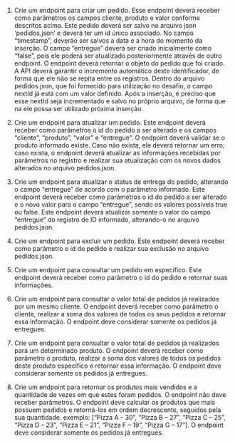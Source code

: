 1. Crie um endpoint para criar um pedido. Esse endpoint deverá receber como
   parâmetros os campos cliente, produto e valor conforme descritos acima.
   Este pedido deverá ser salvo no arquivo json ‘pedidos.json’ e deverá ter um
   id único associado. No campo “timestamp”, deverão ser salvos a data e a
   hora do momento da inserção. O campo “entregue” deverá ser criado inicialmente como “false”, pois ele poderá ser atualizado posteriormente através de outro endpoint. O endpoint deverá retornar o objeto do pedido que foi criado.
   A API deverá garantir o incremento automático deste identificador, de forma que ele não se repita entre os registros. Dentro do arquivo pedidos.json, que foi fornecido para utilização no desafio, o campo nextId já está com um valor definido. Após a inserção, é preciso que esse nextId seja incrementado e salvo no próprio arquivo, de forma que na ele possa ser utilizado próxima inserção.

2. Crie um endpoint para atualizar um pedido. Este endpoint deverá receber como parâmetros o id do pedido a ser alterado e os campos “cliente”, “produto”, “valor” e “entregue”. O endpoint deverá validar se o produto informado existe. Caso não exista, ele deverá retornar um erro; caso exista, o endpoint deverá atualizar as informações recebidas por parâmetros no registro e realizar sua atualização com os novos dados alterados no arquivo pedidos.json.

3. Crie um endpoint para atualizar o status de entrega do pedido, alterando o campo “entregue” de acordo com o parâmetro informado. Este endpoint deverá receber como parâmetros o id do pedido a ser alterado e o novo valor para o campo “entregue”, sendo os valores possíveis true ou false. Este endpoint deverá atualizar somente o valor do campo “entregue” do registro de ID informado, alterando-o no arquivo pedidos.json.

4. Crie um endpoint para excluir um pedido. Este endpoint deverá receber como parâmetro o id do pedido e realizar sua exclusão no arquivo pedidos.json.

5. Crie um endpoint para consultar um pedido em específico. Este endpoint deverá receber como parâmetro o id do pedido e retornar suas informações.

6. Crie um endpoint para consultar o valor total de pedidos já realizados por um mesmo cliente. O endpoint deverá receber como parâmetro o cliente, realizar a soma dos valores de todos os seus pedidos e retornar essa informação. O endpoint deve considerar somente os pedidos já entregues.

7. Crie um endpoint para consultar o valor total de pedidos já realizados para um determinado produto. O endpoint deverá receber como parâmetro o produto, realizar a soma dos valores de todos os pedidos deste produto específico e retornar essa informação. O endpoint deve considerar somente os pedidos já entregues.

8. Crie um endpoint para retornar os produtos mais vendidos e a quantidade de vezes em que estes foram pedidos. O endpoint não deve receber parâmetros. O endpoint deve calcular os produtos que mais possuem pedidos e retorná-los em ordem decrescente, seguidos pela sua quantidade. exemplo: [“Pizza A - 30”, “Pizza B – 27”, “Pizza C – 25”, “Pizza D – 23”, “Pizza E – 21”, “Pizza F – 19”, “Pizza G – 17”]. O endpoint deve considerar somente os pedidos já entregues.

